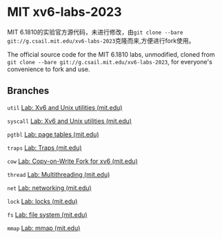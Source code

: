 # MIT xv6-labs-2023

MIT 6.1810的实验官方源代码，未进行修改，由`git clone --bare git://g.csail.mit.edu/xv6-labs-2023`克隆而来,方便进行fork使用。

The official source code for the MIT 6.1810 labs, unmodified, cloned from `git clone --bare git://g.csail.mit.edu/xv6-labs-2023`, for everyone's convenience to fork and use.

## Branches

`util`   [Lab: Xv6 and Unix utilities (mit.edu)](https://pdos.csail.mit.edu/6.S081/2023/labs/util.html)

`syscall`  [Lab: Xv6 and Unix utilities (mit.edu)](https://pdos.csail.mit.edu/6.S081/2023/labs/util.html)

`pgtbl`  [Lab: page tables (mit.edu)](https://pdos.csail.mit.edu/6.S081/2023/labs/pgtbl.html)

`traps`  [Lab: Traps (mit.edu)](https://pdos.csail.mit.edu/6.S081/2023/labs/traps.html)

`cow`  [Lab: Copy-on-Write Fork for xv6 (mit.edu)](https://pdos.csail.mit.edu/6.S081/2023/labs/cow.html)

`thread`  [Lab: Multithreading (mit.edu)](https://pdos.csail.mit.edu/6.S081/2023/labs/thread.html)

`net`  [Lab: networking (mit.edu)](https://pdos.csail.mit.edu/6.S081/2023/labs/net.html)

`lock`  [Lab: locks (mit.edu)](https://pdos.csail.mit.edu/6.S081/2023/labs/lock.html)

`fs`  [Lab: file system (mit.edu)](https://pdos.csail.mit.edu/6.S081/2023/labs/fs.html)

`mmap`  [Lab: mmap (mit.edu)](https://pdos.csail.mit.edu/6.S081/2023/labs/mmap.html)

